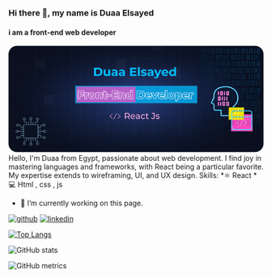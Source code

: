 ### Hi there 👋, my name is Duaa Elsayed
#### i am a front-end web developer 
![i am a front-end web developer ](https://github.com/doaa10/doaa10/blob/main/Github.png)
Hello, I'm Duaa from Egypt, passionate about web development. I find joy in mastering languages and frameworks,
with React being a particular favorite. My expertise extends to wireframing, UI, and UX design.
Skills:
        *⚛ React
        *💻 Html , css , js

- 🔭 I’m currently working on this page. 


[<img src='https://cdn.jsdelivr.net/npm/simple-icons@3.0.1/icons/github.svg' alt='github' height='40'>](https://github.com/doaa10)  [<img src='https://cdn.jsdelivr.net/npm/simple-icons@3.0.1/icons/linkedin.svg' alt='linkedin' height='40'>](https://www.linkedin.com/in/doaa-sh10/)  

[![Top Langs](https://github-readme-stats.vercel.app/api/top-langs/?username=doaa10)](https://github.com/anuraghazra/github-readme-stats)

![GitHub stats](https://github-readme-stats.vercel.app/api?username=doaa10&show_icons=true)  

![GitHub metrics](https://metrics.lecoq.io/doaa10)  

  


